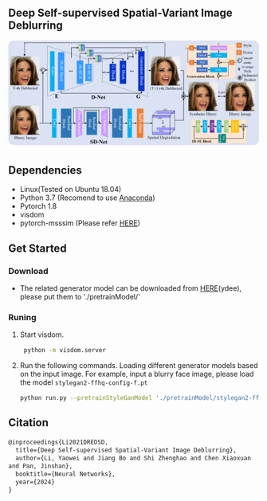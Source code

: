 <!-- Title -->
## Deep Self-supervised Spatial-Variant Image Deblurring

![image text](https://github.com/yaowli468/Self-SVDeblurring/blob/main/IMG/Framework.png)
 
## Dependencies
* Linux(Tested on Ubuntu 18.04) 
* Python 3.7 (Recomend to use [Anaconda](https://www.anaconda.com/products/individual#linux))
* Pytorch 1.8
* visdom
* pytorch-msssim (Please refer [HERE](https://github.com/jorge-pessoa/pytorch-msssim))

## Get Started

### Download
* The related generator model can be downloaded from [HERE](https://pan.baidu.com/s/1YQ0z6pS4_vWlY1cyl-OagQ)(ydee), please put them to './pretrainModel/'

### Runing
1. Start visdom.
   ```sh
    python -m visdom.server
    ```

3. Run the following commands. Loading different generator models based on the input image. For example, input a blurry face image, please load the model `stylegan2-ffhq-config-f.pt`
    ```sh
    python run.py --pretrainStyleGanModel './pretrainModel/stylegan2-ffhq-config-f.pt'
    ```

## Citation
	@inproceedings{Li2021DREDSD,
      title={Deep Self-supervised Spatial-Variant Image Deblurring},
      author={Li, Yaowei and Jiang Bo and Shi Zhenghao and Chen Xiaoxuan and Pan, Jinshan},
      booktitle={Neural Networks},
      year={2024}
    }

 



